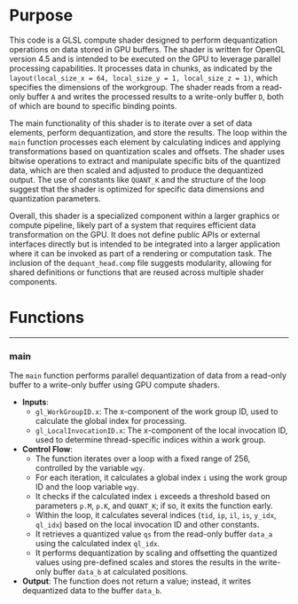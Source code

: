 # Purpose
This code is a GLSL compute shader designed to perform dequantization operations on data stored in GPU buffers. The shader is written for OpenGL version 4.5 and is intended to be executed on the GPU to leverage parallel processing capabilities. It processes data in chunks, as indicated by the `layout(local_size_x = 64, local_size_y = 1, local_size_z = 1)`, which specifies the dimensions of the workgroup. The shader reads from a read-only buffer `A` and writes the processed results to a write-only buffer `D`, both of which are bound to specific binding points.

The main functionality of this shader is to iterate over a set of data elements, perform dequantization, and store the results. The loop within the `main` function processes each element by calculating indices and applying transformations based on quantization scales and offsets. The shader uses bitwise operations to extract and manipulate specific bits of the quantized data, which are then scaled and adjusted to produce the dequantized output. The use of constants like `QUANT_K` and the structure of the loop suggest that the shader is optimized for specific data dimensions and quantization parameters.

Overall, this shader is a specialized component within a larger graphics or compute pipeline, likely part of a system that requires efficient data transformation on the GPU. It does not define public APIs or external interfaces directly but is intended to be integrated into a larger application where it can be invoked as part of a rendering or computation task. The inclusion of the `dequant_head.comp` file suggests modularity, allowing for shared definitions or functions that are reused across multiple shader components.
# Functions

---
### main
The `main` function performs parallel dequantization of data from a read-only buffer to a write-only buffer using GPU compute shaders.
- **Inputs**:
    - `gl_WorkGroupID.x`: The x-component of the work group ID, used to calculate the global index for processing.
    - `gl_LocalInvocationID.x`: The x-component of the local invocation ID, used to determine thread-specific indices within a work group.
- **Control Flow**:
    - The function iterates over a loop with a fixed range of 256, controlled by the variable `wgy`.
    - For each iteration, it calculates a global index `i` using the work group ID and the loop variable `wgy`.
    - It checks if the calculated index `i` exceeds a threshold based on parameters `p.M`, `p.K`, and `QUANT_K`; if so, it exits the function early.
    - Within the loop, it calculates several indices (`tid`, `ip`, `il`, `is`, `y_idx`, `ql_idx`) based on the local invocation ID and other constants.
    - It retrieves a quantized value `qs` from the read-only buffer `data_a` using the calculated index `ql_idx`.
    - It performs dequantization by scaling and offsetting the quantized values using pre-defined scales and stores the results in the write-only buffer `data_b` at calculated positions.
- **Output**: The function does not return a value; instead, it writes dequantized data to the buffer `data_b`.


